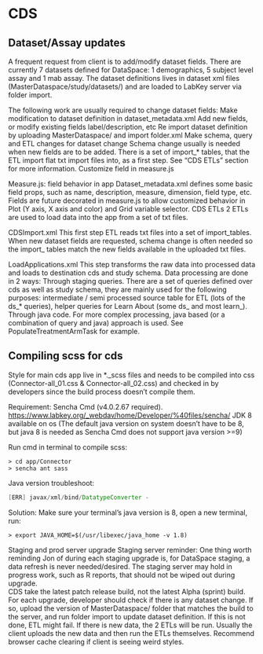 # CDS

## Dataset/Assay updates
A frequent request from client is to add/modify dataset fields. There are currently 7 datasets defined for DataSpace: 1 demographics, 5 subject level assay and 1 mab assay. The dataset definitions lives in dataset xml files (MasterDataspace/study/datasets/) and are loaded to LabKey server via folder import. 

The following work are usually required to change dataset fields:
Make modification to dataset definition in dataset_metadata.xml
Add new fields, or modify existing fields label/description, etc
Re import dataset definition by uploading MasterDataspace/ and import folder.xml
Make schema, query and ETL changes for dataset change
Schema change usually is needed when new fields are to be added. There is a set of import_* tables, that the ETL import flat txt import files into, as a first step. See “CDS ETLs” section for more information.
Customize field in measure.js

Measure.js: field behavior in app
Dataset_metadata.xml defines some basic field props, such as name, description, measure, dimension, field type, etc. Fields are future decorated in measure.js to allow customized behavior in Plot (Y axis, X axis and color) and Grid variable selector. 
CDS ETLs
2 ETLs are used to load data into the app from a set of txt files. 

CDSImport.xml
This first step ETL reads txt files into a set of import_tables. When new dataset fields are requested, schema change is often needed so the import_ tables match the new fields available in the uploaded txt files.

LoadApplications.xml
This step transforms the raw data into processed data and loads to destination cds and study schema. Data processing are done in 2 ways:
Through staging queries. There are a set of queries defined over cds as well as study schema, they are mainly used for the following purposes: intermediate / semi processed source table for ETL (lots of the ds_* queries),  helper queries for Learn About (some ds_ and most learn_). 
Through java code. For more complex processing, java based (or a combination of query and java) approach is used. See PopulateTreatmentArmTask for example. 

## Compiling scss for cds
Style for main cds app live in *._scss files and needs to be compiled into css (Connector-all_01.css & Connector-all_02.css) and checked in by developers since the build process doesn’t compile them.

Requirement:
Sencha Cmd (v4.0.2.67 required). https://www.labkey.org/_webdav/home/Developer/%40files/sencha/
JDK 8 available on os (The default java version on system doesn’t have to be 8, but java 8 is needed as Sencha Cmd does not support java version >=9)

Run cmd in terminal to compile scss:
```
> cd app/Connector
> sencha ant sass
```

Java version troubleshoot:
```java
[ERR] javax/xml/bind/DatatypeConverter -
```
Solution: Make sure your terminal’s java version is 8, open a new terminal, run:
```
> export JAVA_HOME=$(/usr/libexec/java_home -v 1.8)
```
Staging and prod server upgrade
Staging server reminder: One thing worth reminding Jon of during each staging upgrade is, for DataSpace staging, a data refresh is never needed/desired. The staging server may hold in progress work, such as R reports, that should not be wiped out during upgrade.  
CDS take the latest patch release build, not the latest Alpha (sprint) build. 
For each upgrade, developer should check if there is any dataset change. If so, upload the version of MasterDataspace/ folder that matches the build to the server, and run folder import to update dataset definition. If this is not done, ETL might fail. 
If there is new data, the 2 ETLs will be run. Usually the client uploads the new data and then run the ETLs themselves.
Recommend browser cache clearing if client is seeing weird styles.

